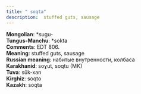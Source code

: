 ```yaml
---
title: " soqta"
description:  stuffed guts, sausage
---
```


<strong>Mongolian</strong>:  *sugu-<br>
<strong>Tungus-Manchu</strong>:  *sokta<br>
<strong>Comments</strong>:  EDT 806.<br>
<strong>Meaning</strong>:  stuffed guts, sausage<br>
<strong>Russian meaning</strong>:  набитые внутренности, колбаса<br>
<strong>Karakhanid</strong>:  soɣut, soqtu (MK)<br>
<strong>Tuva</strong>:  sūk-xan<br>
<strong>Kirghiz</strong>:  soqto<br>
<strong>Kazakh</strong>:  soqta<br>


